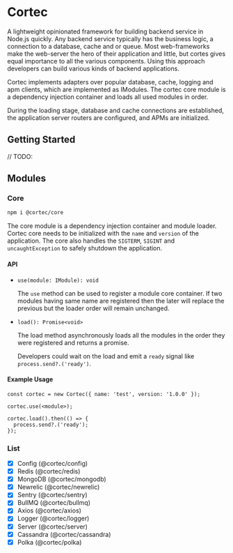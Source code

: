 # Cortec

A lightweight opinionated framework for building backend service in Node.js quickly.
Any backend service typically has the business logic, a connection to a database, cache and or queue.
Most web-frameworks make the web-server the hero of their application and little, but cortes gives
equal importance to all the various components. Using this approach developers can build various
kinds of backend applications.

Cortec implements adapters over popular database, cache, logging and apm clients, which are
implemented as IModules. The cortec core module is a dependency injection container
and loads all used modules in order. 

During the loading stage, database and cache connections are established, the application server routers are configured, and APMs are initialized.

## Getting Started

// TODO:

## Modules

### Core

```bash
npm i @cortec/core
```

The core module is a dependency injection container and module loader.
Cortec core needs to be initialized with the `name` and `version` of the application.
The core also handles the `SIGTERM`, `SIGINT` and `uncaughtException` to safely shutdown
the application.

#### API

* `use(module: IModule): void`
  
  The `use` method can be used to register a module core container. If two modules having same name are registered then the later will replace the previous but the loader order will remain unchanged.

* `load(): Promise<void>`
  
  The load method asynchronously loads all the modules in the order they were registered and returns a promise.

  Developers could wait on the load and emit a `ready` signal like `process.send?.('ready')`.

#### Example Usage

```
const cortec = new Cortec({ name: 'test', version: '1.0.0' });

cortec.use(<module>);

cortec.load().then(() => {
  process.send?.('ready');
});
```


### List

- [x] Config (@cortec/config)
- [x] Redis (@cortec/redis)
- [x] MongoDB (@cortec/mongodb)
- [x] Newrelic (@cortec/newrelic)
- [x] Sentry (@cortec/sentry)
- [x] BullMQ (@cortec/bullmq)
- [x] Axios (@cortec/axios)
- [x] Logger (@cortec/logger)
- [x] Server (@cortec/server)
- [x] Cassandra (@cortec/cassandra)
- [x] Polka (@cortec/polka) 